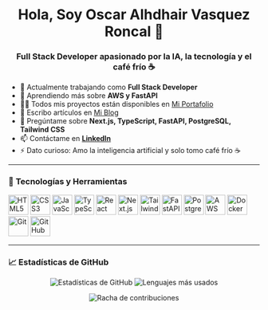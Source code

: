 <h1 align="center">Hola, Soy Oscar Alhdhair Vasquez Roncal 👋</h1>
<h3 align="center">Full Stack Developer apasionado por la IA, la tecnología y el café frío ☕</h3>

- 🔭 Actualmente trabajando como **Full Stack Developer**
- 🌱 Aprendiendo más sobre **AWS y FastAPI**
- 👨‍💻 Todos mis proyectos están disponibles en [Mi Portafolio](https://oscarportafolio.vercel.app/)
- 📝 Escribo artículos en [Mi Blog](https://oscarportafolio.vercel.app/blog)
- 💬 Pregúntame sobre **Next.js, TypeScript, FastAPI, PostgreSQL, Tailwind CSS**
- 📫 Contáctame en **[LinkedIn](https://www.linkedin.com/in/oscar-alhdahir-vasquez-roncal-133140281/)**
- ⚡ Dato curioso: Amo la inteligencia artificial y solo tomo café frío ☕

---

### 🚀 **Tecnologías y Herramientas**
<p align="left">
  <img src="https://cdn.jsdelivr.net/gh/devicons/devicon/icons/html5/html5-original.svg" alt="HTML5" width="40" height="40"/>
  <img src="https://cdn.jsdelivr.net/gh/devicons/devicon/icons/css3/css3-original.svg" alt="CSS3" width="40" height="40"/>
  <img src="https://cdn.jsdelivr.net/gh/devicons/devicon/icons/javascript/javascript-original.svg" alt="JavaScript" width="40" height="40"/>
  <img src="https://cdn.jsdelivr.net/gh/devicons/devicon/icons/typescript/typescript-original.svg" alt="TypeScript" width="40" height="40"/>
  <img src="https://cdn.jsdelivr.net/gh/devicons/devicon/icons/react/react-original.svg" alt="React" width="40" height="40"/>
  <img src="https://cdn.jsdelivr.net/gh/devicons/devicon/icons/nextjs/nextjs-original.svg" alt="Next.js" width="40" height="40"/>
  <img src="https://cdn.jsdelivr.net/gh/devicons/devicon/icons/tailwindcss/tailwindcss-original.svg" alt="Tailwind CSS" width="40" height="40"/>
  <img src="https://cdn.jsdelivr.net/gh/devicons/devicon/icons/fastapi/fastapi-original.svg" alt="FastAPI" width="40" height="40"/>
  <img src="https://cdn.jsdelivr.net/gh/devicons/devicon/icons/postgresql/postgresql-original.svg" alt="PostgreSQL" width="40" height="40"/>
  <img src="https://cdn.jsdelivr.net/gh/devicons/devicon/icons/aws/aws-original.svg" alt="AWS" width="40" height="40"/>
  <img src="https://cdn.jsdelivr.net/gh/devicons/devicon/icons/docker/docker-original.svg" alt="Docker" width="40" height="40"/>
  <img src="https://cdn.jsdelivr.net/gh/devicons/devicon/icons/git/git-original.svg" alt="Git" width="40" height="40"/>
  <img src="https://cdn.jsdelivr.net/gh/devicons/devicon/icons/github/github-original.svg" alt="GitHub" width="40" height="40"/>
</p>

---

### 📈 **Estadísticas de GitHub**
<p align="center">
  <img src="https://github-readme-stats.vercel.app/api?username=oscarvasquezroncal&show_icons=true&theme=radical" alt="Estadísticas de GitHub"/>
  <img src="https://github-readme-stats.vercel.app/api/top-langs/?username=oscarvasquezroncal&layout=compact&theme=radical" alt="Lenguajes más usados"/>
</p>

<p align="center">
  <img src="https://github-readme-streak-stats.herokuapp.com/?user=oscarvasquezroncal&theme=radical" alt="Racha de contribuciones"/>
</p>



